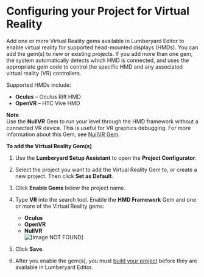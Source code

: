 # Configuring your Project for Virtual Reality<a name="virtual-reality-configuring"></a>

Add one or more Virtual Reality gems available in Lumberyard Editor to enable virtual reality for supported head\-mounted displays \(HMDs\)\. You can add the gem\(s\) to new or existing projects\. If you add more than one gem, the system automatically detects which HMD is connected, and uses the appropriate gem code to control the specific HMD and any associated virtual reality \(VR\) controllers\. 

Supported HMDs include:
+ **Oculus** – Oculus Rift HMD
+ **OpenVR** – HTC Vive HMD

**Note**  
Use the **NullVR** Gem to run your level through the HMD framework without a connected VR device\. This is useful for VR graphics debugging\. For more information about this Gem, see [NullVR Gem](gems-system-gem-nullvr.md)\.

**To add the Virtual Reality Gem\(s\)**

1. Use the **Lumberyard Setup Assistant** to open the **Project Configurator**\.

1. Select the project you want to add the Virtual Reality Gem to, or create a new project\. Then click **Set as Default**\.

1. Click **Enable Gems** below the project name\.

1. Type **VR** into the search tool\. Enable the **HMD Framework** Gem and one or more of the Virtual Reality gems:
   + **Oculus**
   + **OpenVR**
   + **NullVR**  
![\[Image NOT FOUND\]](http://docs.aws.amazon.com/lumberyard/latest/userguide/images/vr/virtual-reality-add-gems.png)

1. Click **Save**\.

1. After you enable the gem\(s\), you must [build your project](game-build-intro.md) before they are available in Lumberyard Editor\.